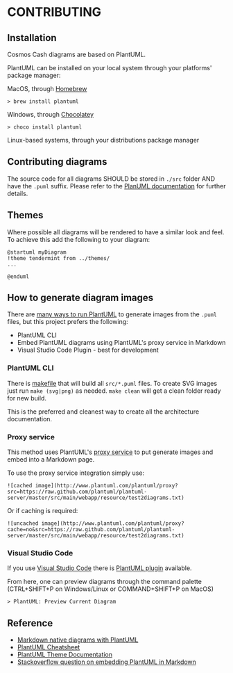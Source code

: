 # CONTRIBUTING

## Installation

Cosmos Cash diagrams are based on PlantUML. 

PlantUML can be installed on your local system through your platforms' package manager:

MacOS, through [Homebrew](https://brew.sh/)

```
> brew install plantuml
```

Windows, through [Chocolatey](https://chocolatey.org/)

```
> choco install plantuml
```

Linux-based systems, through your distributions package manager

## Contributing diagrams

The source code for all diagrams SHOULD be stored in `./src` folder AND have the `.puml` suffix. Please refer to the [PlanUML documentation](https://plantuml.com) for further details.

## Themes

Where possible all diagrams will be rendered to have a similar look and feel. To achieve this add the following to your diagram:

```
@startuml myDiagram
!theme tendermint from ../themes/
...

@enduml
```

## How to generate diagram images

There are [many ways to run PlantUML](https://plantuml.com/running) to generate images from the `.puml` files, but this project prefers the following: 

* PlantUML CLI
* Embed PlantUML diagrams using PlantUML's proxy service in Markdown
* Visual Studio Code Plugin - best for development

### PlantUML CLI

There is [makefile](.makefile) that will build all `src/*.puml` files. To create SVG images just run `make (svg|png)` as needed. `make clean` will get a clean folder ready for new build.

This is the preferred and cleanest way to create all the architecture documentation.

### Proxy service

This method uses PlantUML's [proxy service](https://plantuml.com/server) to put generate images and embed into a Markdown page. 

To use the proxy service integration simply use:

```
![cached image](http://www.plantuml.com/plantuml/proxy?src=https://raw.github.com/plantuml/plantuml-server/master/src/main/webapp/resource/test2diagrams.txt)
```
Or if caching is required:
```
![uncached image](http://www.plantuml.com/plantuml/proxy?cache=no&src=https://raw.github.com/plantuml/plantuml-server/master/src/main/webapp/resource/test2diagrams.txt)
```

### Visual Studio Code

If you use [Visual Studio Code](https://code.visualstudio.com/) there is [PlantUML plugin](https://marketplace.visualstudio.com/items?itemName=jebbs.plantuml) available. 

From here, one can preview diagrams through the command palette (CTRL+SHIFT+P on Windows/Linux or COMMAND+SHIFT+P on MacOS)

```
> PlantUML: Preview Current Diagram
```



## Reference

* [Markdown native diagrams with PlantUML](https://blog.anoff.io/2018-07-31-diagrams-with-plantuml/)
* [PlantUML Cheatsheet](https://blog.anoff.io/puml-cheatsheet.pdf)
* [PlantUML Theme Documentation](https://plantuml.com/theme)
* [Stackoverflow question on embedding PlantUML in Markdown](https://stackoverflow.com/questions/32203610/how-to-integrate-uml-diagrams-into-gitlab-or-github)